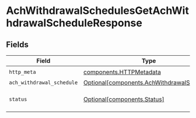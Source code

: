 # AchWithdrawalSchedulesGetAchWithdrawalScheduleResponse


## Fields

| Field                                                                                          | Type                                                                                           | Required                                                                                       | Description                                                                                    |
| ---------------------------------------------------------------------------------------------- | ---------------------------------------------------------------------------------------------- | ---------------------------------------------------------------------------------------------- | ---------------------------------------------------------------------------------------------- |
| `http_meta`                                                                                    | [components.HTTPMetadata](../../models/components/httpmetadata.md)                             | :heavy_check_mark:                                                                             | N/A                                                                                            |
| `ach_withdrawal_schedule`                                                                      | [Optional[components.AchWithdrawalSchedule]](../../models/components/achwithdrawalschedule.md) | :heavy_minus_sign:                                                                             | OK                                                                                             |
| `status`                                                                                       | [Optional[components.Status]](../../models/components/status.md)                               | :heavy_minus_sign:                                                                             | INVALID_ARGUMENT: The request has an invalid argument.                                         |